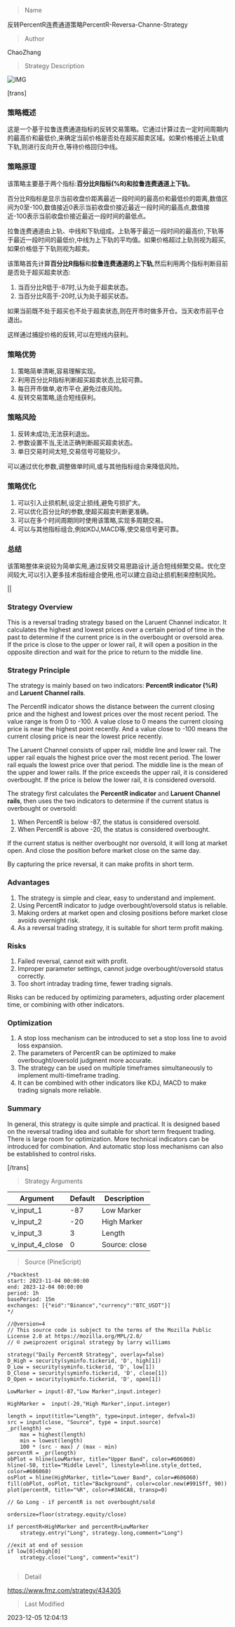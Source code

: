 
> Name

反转PercentR连费通道策略PercentR-Reversa-Channe-Strategy

> Author

ChaoZhang

> Strategy Description

![IMG](https://www.fmz.com/upload/asset/1503c838a714f59f4ec.png)

[trans]
### 策略概述

这是一个基于拉鲁连费通道指标的反转交易策略。它通过计算过去一定时间周期内的最高价和最低价,来确定当前价格是否处在超买超卖区域。如果价格接近上轨或下轨,则进行反向开仓,等待价格回归中线。

### 策略原理

该策略主要基于两个指标:**百分比R指标(%R)**和**拉鲁连费通道上下轨**。

百分比R指标是显示当前收盘价距离最近一段时间的最高价和最低价的距离,数值区间为0至-100,数值接近0表示当前收盘价接近最近一段时间的最高点,数值接近-100表示当前收盘价接近最近一段时间的最低点。

拉鲁连费通道由上轨、中线和下轨组成。上轨等于最近一段时间的最高价,下轨等于最近一段时间的最低价,中线为上下轨的平均值。如果价格超过上轨则视为超买,如果价格低于下轨则视为超卖。

该策略首先计算**百分比R指标**和**拉鲁连费通道的上下轨**,然后利用两个指标判断目前是否处于超买超卖状态:

1. 当百分比R低于-87时,认为处于超卖状态。
2. 当百分比R高于-20时,认为处于超买状态。 

如果当前既不处于超买也不处于超卖状态,则在开市时做多开仓。当天收市前平仓退出。

这样通过捕捉价格的反转,可以在短线内获利。

### 策略优势

1. 策略简单清晰,容易理解实现。
2. 利用百分比R指标判断超买超卖状态,比较可靠。
3. 每日开市做单,收市平仓,避免过夜风险。
4. 反转交易策略,适合短线获利。

### 策略风险

1. 反转未成功,无法获利退出。
2. 参数设置不当,无法正确判断超买超卖状态。
3. 单日交易时间太短,交易信号可能较少。

可以通过优化参数,调整做单时间,或与其他指标组合来降低风险。

### 策略优化

1. 可以引入止损机制,设定止损线,避免亏损扩大。
2. 可以优化百分比R的参数,使超买超卖判断更准确。  
3. 可以在多个时间周期同时使用该策略,实现多周期交易。
4. 可以与其他指标组合,例如KDJ,MACD等,使交易信号更可靠。

### 总结

该策略整体来说较为简单实用,通过反转交易思路设计,适合短线频繁交易。优化空间较大,可以引入更多技术指标组合使用,也可以建立自动止损机制来控制风险。

||

### Strategy Overview

This is a reversal trading strategy based on the Laruent Channel indicator. It calculates the highest and lowest prices over a certain period of time in the past to determine if the current price is in the overbought or oversold area. If the price is close to the upper or lower rail, it will open a position in the opposite direction and wait for the price to return to the middle line.

### Strategy Principle  

The strategy is mainly based on two indicators: **PercentR indicator (%R)** and **Laruent Channel rails**.

The PercentR indicator shows the distance between the current closing price and the highest and lowest prices over the most recent period. The value range is from 0 to -100. A value close to 0 means the current closing price is near the highest point recently. And a value close to -100 means the current closing price is near the lowest price recently.

The Laruent Channel consists of upper rail, middle line and lower rail. The upper rail equals the highest price over the most recent period. The lower rail equals the lowest price over that period. The middle line is the mean of the upper and lower rails. If the price exceeds the upper rail, it is considered overbought. If the price is below the lower rail, it is considered oversold.

The strategy first calculates the **PercentR indicator** and **Laruent Channel rails**, then uses the two indicators to determine if the current status is overbought or oversold:  

1. When PercentR is below -87, the status is considered oversold.
2. When PercentR is above -20, the status is considered overbought.

If the current status is neither overbought nor oversold, it will long at market open. And close the position before market close on the same day.

By capturing the price reversal, it can make profits in short term.

### Advantages

1. The strategy is simple and clear, easy to understand and implement.
2. Using PercentR indicator to judge overbought/oversold status is reliable. 
3. Making orders at market open and closing positions before market close avoids overnight risk.
4. As a reversal trading strategy, it is suitable for short term profit making.

### Risks

1. Failed reversal, cannot exit with profit.
2. Improper parameter settings, cannot judge overbought/oversold status correctly.  
3. Too short intraday trading time, fewer trading signals.

Risks can be reduced by optimizing parameters, adjusting order placement time, or combining with other indicators.

### Optimization

1. A stop loss mechanism can be introduced to set a stop loss line to avoid loss expansion.
2. The parameters of PercentR can be optimized to make overbought/oversold judgment more accurate.
3. The strategy can be used on multiple timeframes simultaneously to implement multi-timeframe trading.
4. It can be combined with other indicators like KDJ, MACD to make trading signals more reliable.

### Summary  

In general, this strategy is quite simple and practical. It is designed based on the reversal trading idea and suitable for short term frequent trading. There is large room for optimization. More technical indicators can be introduced for combination. And automatic stop loss mechanisms can also be established to control risks.

[/trans]

> Strategy Arguments



|Argument|Default|Description|
|----|----|----|
|v_input_1|-87|Low Marker|
|v_input_2|-20|High Marker|
|v_input_3|3|Length|
|v_input_4_close|0|Source: close|high|low|open|hl2|hlc3|hlcc4|ohlc4|


> Source (PineScript)

``` pinescript
/*backtest
start: 2023-11-04 00:00:00
end: 2023-12-04 00:00:00
period: 1h
basePeriod: 15m
exchanges: [{"eid":"Binance","currency":"BTC_USDT"}]
*/

//@version=4
// This source code is subject to the terms of the Mozilla Public License 2.0 at https://mozilla.org/MPL/2.0/
// © zweiprozent original strategy by larry williams

strategy("Daily PercentR Strategy", overlay=false)
D_High = security(syminfo.tickerid, 'D', high[1])
D_Low = security(syminfo.tickerid, 'D', low[1])
D_Close = security(syminfo.tickerid, 'D', close[1])
D_Open = security(syminfo.tickerid, 'D', open[1])

LowMarker = input(-87,"Low Marker",input.integer)

HighMarker =  input(-20,"High Marker",input.integer)

length = input(title="Length", type=input.integer, defval=3)
src = input(close, "Source", type = input.source)
_pr(length) =>
	max = highest(length)
	min = lowest(length)
	100 * (src - max) / (max - min)
percentR = _pr(length)
obPlot = hline(LowMarker, title="Upper Band", color=#606060)
hline(-50, title="Middle Level", linestyle=hline.style_dotted, color=#606060)
osPlot = hline(HighMarker, title="Lower Band", color=#606060)
fill(obPlot, osPlot, title="Background", color=color.new(#9915ff, 90))
plot(percentR, title="%R", color=#3A6CA8, transp=0)

// Go Long - if percentR is not overbought/sold

ordersize=floor(strategy.equity/close) 

if percentR<HighMarker and percentR>LowMarker
    strategy.entry("Long", strategy.long,comment="Long")

//exit at end of session
if low[0]<high[0]
    strategy.close("Long", comment="exit")
    
```

> Detail

https://www.fmz.com/strategy/434305

> Last Modified

2023-12-05 12:04:13
